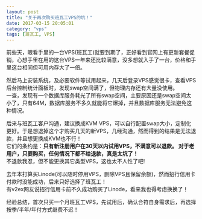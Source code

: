 ```yaml
---
layout: post
title: "关于再次购买班瓦工VPS的坑！"
date: 2017-03-15 20:05:01
category: "vps"
tags: [班瓦工, VPS]
---
```

前些天，眼看手里的一台VPS(班瓦工)就要到期了，正好看到官网上有更新套餐促销，心想手里在用的这台VPS一年来还比较满意，没多想就入手了一台，价格和手里这台相同但可用内存大了一倍。<!-- more -->  

然后马上安装系统，及必要软件等试用起来，几天后登录VPS感觉很卡，查看VPS后台控制统计面板时，发现swap空间满了，但物理内存还有大量没使用。  
一查，发现有一个数据库服务耗光了所有swap空间，主要原因还是swap空间太小了，只有64M，数据库服务不多久就能将它爆掉，并且数据库服务无法避免这种情况。  

后来与班瓦工客户沟通，建议换成KVM VPS，可以自行配置swap大小，定制化更好。于是想退掉这个才购买几天的新VPS，几经沟通，然而得到的结果是无法退款，并且想更换成KVM也不行！  
它们的条约是：**只有新注册用户在30天以内试用VPS，不满意可以退款。 对于老用户，只要购买，任何情况下都不给退款，真是太坑了！**  
不退款我忍，但不能更换其它类型VPS，这也太不人性了吧!  

去年本打算买Linode(可以随时停用VPS，删除VPS且保留余额)，然而招行信用卡付款时没能成功，后来只好选择了班瓦工！  
有v2ex网友说招行信用卡前不久成功购买了Linode，看来我也得考虑换换了！  

经验总结，首次只买一个月班瓦工VPS，先试用后，确认合符自身需求后，再选择按季/半年/年付方式继费不迟！  
